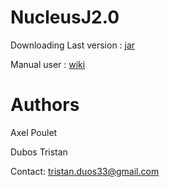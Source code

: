# NucleusJ2.0

Downloading Last version : [jar](https://gitlab.com/api/v4/projects/19044962/packages/maven/burp/NucleusJ_2/1.0.0/NucleusJ_2-1.0.0.jar)

Manual user : [wiki](https://gitlab.com/DesTristus/NucleusJ2.0/-/wikis/home)

# Authors

Axel Poulet

Dubos Tristan

Contact: tristan.duos33@gmail.com

